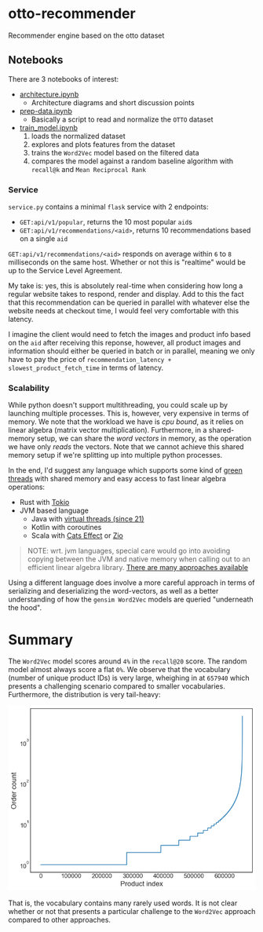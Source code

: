 # otto-recommender
Recommender engine based on the otto dataset


## Notebooks

There are 3 notebooks of interest:

* [architecture.ipynb](./architecture.ipynb)
  * Architecture diagrams and short discussion points
* [prep-data.ipynb](./prep-data.ipynb)
  * Basically a script to read and normalize the `OTTO` dataset
* [train_model.ipynb](./train_model.ipynb)
  1. loads the normalized dataset
  2. explores and plots features from the dataset
  3. trains the `Word2Vec` model based on the filtered data
  4. compares the model against a random baseline algorithm with `recall@k` and `Mean Reciprocal Rank`


### Service

`service.py` contains a minimal `flask` service with 2 endpoints:

* `GET:api/v1/popular`, returns the 10 most popular `aid`s
* `GET:api/v1/recommendations/<aid>`, returns 10 recommendations based on a single `aid`

`GET:api/v1/recommendations/<aid>` responds on average within `6` to `8` milliseconds on the same host. Whether or not this is "realtime" would be up to the Service Level Agreement.

My take is: yes, this is absolutely real-time when considering how long a regular website takes to respond, render and display. Add to this the fact that this recommendation can be queried in parallel with whatever else the website needs at checkout time, I would feel very comfortable with this latency. 

I imagine the client would need to fetch the images and product info based on the `aid` after receiving this reponse, however, all product images and information should either be queried in batch or in parallel, meaning we only have to pay the price of `recommendation_latency + slowest_product_fetch_time` in terms of latency. 

### Scalability

While python doesn't support multithreading, you could scale up by launching multiple processes. This is, however, very expensive in terms of memory. 
We note that the workload we have is _cpu bound_, as it relies on linear algebra (matrix vector multiplication). Furthermore, in a shared-memory setup, we can share the _word vectors_ in memory, as the operation we have only _reads_ the vectors. Note that we cannot achieve this shared memory setup if we're splitting up into multiple python processes.

In the end, I'd suggest any language which supports some kind of [green threads](https://en.wikipedia.org/wiki/Green_thread) with shared memory and easy access to fast linear algebra operations: 

* Rust with [Tokio](https://tokio.rs/)
* JVM based language
  * Java with [virtual threads (since 21)](https://openjdk.org/jeps/444)
  * Kotlin with coroutines
  * Scala with [Cats Effect](https://typelevel.org/cats-effect/) or [Zio](https://zio.dev/)

> NOTE: wrt. jvm languages, special care would go into avoiding copying between the JVM and native memory when calling out to an efficient linear algebra library. [There are many approaches available](https://developer.okta.com/blog/2022/04/08/state-of-ffi-java)



Using a different language does involve a more careful approach in terms of serializing and deserializing the word-vectors, as well as a better understanding of how the `gensim Word2Vec` models are queried "underneath the hood".

# Summary

The `Word2Vec` model scores around `4%` in the `recall@20` score. The random model almost always score a flat `0%`. We observe that the vocabulary (number of unique product IDs) is very large, wheighing in at `657940` which presents a challenging scenario compared to smaller vocabularies. Furthermore, the distribution is very tail-heavy:

![](aid_counts.png)

That is, the vocabulary contains many rarely used words. It is not clear whether or not that presents a particular challenge to the `Word2Vec` approach compared to other approaches.